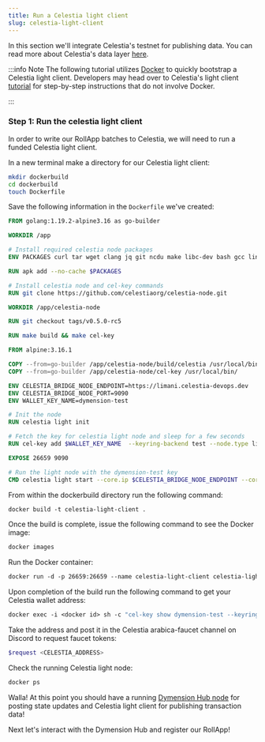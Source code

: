 ```yaml
---
title: Run a Celestia light client
slug: celestia-light-client
---
```


In this section we'll integrate Celestia's testnet for publishing data. You can read more about Celestia's data layer [here](https://docs.celestia.org/concepts/how-celestia-works/data-availability-layer).

:::info Note
The following tutorial utilizes [Docker](https://docs.docker.com/engine/install/) to quickly bootstrap a Celestia light client. Developers may head over to Celestia's light client [tutorial](https://docs.celestia.org/nodes/light-node) for step-by-step instructions that do not involve Docker.

:::

### Step 1: Run the celestia light client

In order to write our RollApp batches to Celestia, we will need to run a funded Celestia light client.

In a new terminal make a directory for our Celestia light client:

```bash
mkdir dockerbuild
cd dockerbuild
touch Dockerfile
```

Save the following information in the `Dockerfile` we've created:

```Dockerfile
FROM golang:1.19.2-alpine3.16 as go-builder

WORKDIR /app

# Install required celestia node packages
ENV PACKAGES curl tar wget clang jq git ncdu make libc-dev bash gcc linux-headers eudev-dev python3

RUN apk add --no-cache $PACKAGES

# Install celestia node and cel-key commands
RUN git clone https://github.com/celestiaorg/celestia-node.git

WORKDIR /app/celestia-node

RUN git checkout tags/v0.5.0-rc5

RUN make build && make cel-key

FROM alpine:3.16.1

COPY --from=go-builder /app/celestia-node/build/celestia /usr/local/bin/
COPY --from=go-builder /app/celestia-node/cel-key /usr/local/bin/

ENV CELESTIA_BRIDGE_NODE_ENDPOINT=https://limani.celestia-devops.dev
ENV CELESTIA_BRIDGE_NODE_PORT=9090
ENV WALLET_KEY_NAME=dymension-test

# Init the node
RUN celestia light init

# Fetch the key for celestia light node and sleep for a few seconds
RUN cel-key add $WALLET_KEY_NAME  --keyring-backend test --node.type light

EXPOSE 26659 9090

# Run the light node with the dymension-test key
CMD celestia light start --core.ip $CELESTIA_BRIDGE_NODE_ENDPOINT --core.grpc.port $CELESTIA_BRIDGE_NODE_PORT --gateway --gateway.port 26659 --keyring.accname $WALLET_KEY_NAME

```

From within the dockerbuild directory run the following command:

```Dockerfile
docker build -t celestia-light-client .
```

Once the build is complete, issue the following command to see the Docker image:

```Dockerfile
docker images
```

Run the Docker container:

```Dockerfile
docker run -d -p 26659:26659 --name celestia-light-client celestia-light-client
```

Upon completion of the build run the following command to get your Celestia wallet address:

```Dockerfile
docker exec -i <docker id> sh -c "cel-key show dymension-test --keyring-backend test --node.type light" | grep "address"
```

Take the address and post it in the Celestia arabica-faucet channel on Discord to request faucet tokens:

```bash
$request <CELESTIA_ADDRESS>
```

Check the running Celestia light node:

```Dockerfile
docker ps
```

Walla! At this point you should have a running [Dymension Hub node](/docs/developers/start/run-a-hub-node.md) for posting state updates and Celestia light client for publishing transaction data!

Next let's interact with the Dymension Hub and register our RollApp!

